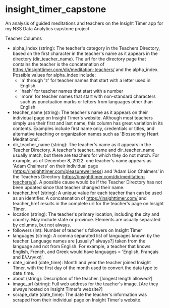 # insight_timer_capstone
An analysis of guided meditations and teachers on the Insight Timer app for my NSS Data Analytics capstone project

Teacher Columns
- alpha_index (string): The teacher's category in the Teachers Directory, based on the first character in the teacher's name as it appears in the directory (dir_teacher_name). The url for the directory page that contains the teacher is the concatenation of https://insighttimer.com/dir/meditation-teachers/ and the alpha_index.
Possible values for alpha_index include:
  - 'a' through 'z' for teacher names that start with a letter used in English
  - 'hash' for teacher names that start with a number
  - 'more' for teacher names that start with non-standard characters such as punctuation marks or letters from languages other than English
- teacher_name (string): The teacher's name as it appears on their individual page on Insight Timer's website. Although most teachers simply use their first and last name, this column has great variation in its contents. Examples include first name only, credentials or titles, and alternative teaching or organization names such as 'Blossoming Heart Meditations'.
- dir_teacher_name (string): The teacher's name as it appears in the Teacher Directory. A teacher's teacher_name and dir_teacher_name usually match, but there are teachers for which they do not match. For example, as of December 8, 2022. one teacher's name appears as 'Adam Chalmers' on their individual page (https://insighttimer.com/pleasurewellness) and 'Adam Lion Chalmers' in the Teachers Directory (https://insighttimer.com/dir/meditation-teachers/a). A possible cause would be if the Teacher Directory has not been updated since that teacher changed their name.
- teacher_href (string): A unique value for each teacher than can be used as an identifier. A concatenation of https://insighttimer.com/ and teacher_href results in the complete url for the teacher's page on Insight Timer.
- location (string): The teacher's primary location, including the city and country. May include state or province. Elements are usually separated by columns, but not always.
- followers (int): Number of teacher's followers on Insight Timer
- languages (string): A comma separated list of languages known by the teacher. Language names are [usually? always?] taken from the language and not from English. For example, a teacher that knows English, French, and Greek would have languages = 'English, Français and Ελληνική'.
- date_joined (date_time): Month and year the teacher joined Insight Timer, with the first day of the month used to convert the data type to date_time.
- about (string): Description of the teacher. [longest length allowed?]
- image_url (string): Full web address for the teacher's image. [Are they always hosted on Insight Timer's website?]
- scrape_date (date_time): The date the teacher's information was scraped from their individual page on Insight Timer's website.
